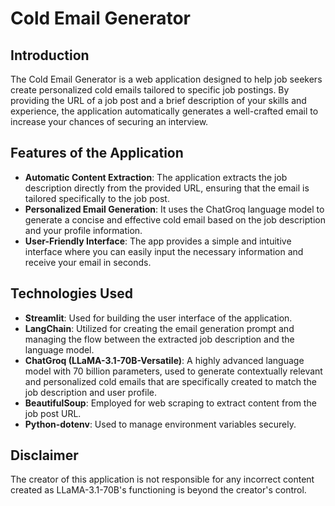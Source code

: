 # Cold Email Generator

## Introduction

The Cold Email Generator is a web application designed to help job seekers create personalized cold emails tailored to specific job postings. By providing the URL of a job post and a brief description of your skills and experience, the application automatically generates a well-crafted email to increase your chances of securing an interview.

## Features of the Application

- **Automatic Content Extraction**: The application extracts the job description directly from the provided URL, ensuring that the email is tailored specifically to the job post.
- **Personalized Email Generation**: It uses the ChatGroq language model to generate a concise and effective cold email based on the job description and your profile information.
- **User-Friendly Interface**: The app provides a simple and intuitive interface where you can easily input the necessary information and receive your email in seconds.

## Technologies Used

- **Streamlit**: Used for building the user interface of the application.
- **LangChain**: Utilized for creating the email generation prompt and managing the flow between the extracted job description and the language model.
- **ChatGroq (LLaMA-3.1-70B-Versatile)**: A highly advanced language model with 70 billion parameters, used to generate contextually relevant and personalized cold emails that are specifically created to match the job description and user profile.
- **BeautifulSoup**: Employed for web scraping to extract content from the job post URL.
- **Python-dotenv**: Used to manage environment variables securely.

## Disclaimer

The creator of this application is not responsible for any incorrect content created as LLaMA-3.1-70B's functioning is beyond the creator's control.
